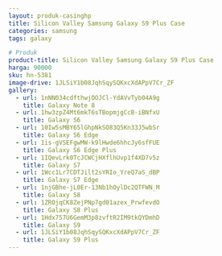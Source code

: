 ```yaml
---
layout: produk-casinghp
title: Silicon Valley Samsung Galaxy S9 Plus Case
categories: samsung
tags: galaxy

# Produk
product-title: Silicon Valley Samsung Galaxy S9 Plus Case
harga: 90000
sku: hn-5381
image-drive: 1JLSiY1b08JqhSqySQKxcXdAPpV7Cr_ZF
gallery:
  - url: 1nNN034cdfthwjOOJCl-YdAVvTyb04A9g
    title: Galaxy Note 8
  - url: 1hw3zpZ4Mt6mkT6sTBopmjgCcB-iBNfxU
    title: Galaxy S6
  - url: 10Iw5sMBY65lGhpNkSO83Q5Kn33J5wbSr
    title: Galaxy S6 Edge
  - url: 1is-gVSEFgwMW-k9lHwde6hhcJy6sfFUE
    title: Galaxy S6 Edge Plus
  - url: 1IQevLrk0TcJCWCjHXflhUvp1f4XD7v5z
    title: Galaxy S7
  - url: 1Wcc1Lr7CDTJilt2sYRIo_YreQ7aS_dBP
    title: Galaxy S7 Edge
  - url: 1njGBhe-jL0Er-13Nb1hOylDc2QTFWN_M
    title: Galaxy S8
  - url: 1ZROjqCK8ZejPNp7gd01azex_PrwfevdO
    title: Galaxy S8 Plus
  - url: 1Hdx757U6GemM3p8zvftR2IM9tkQYDmhD
    title: Galaxy S9
  - url: 1JLSiY1b08JqhSqySQKxcXdAPpV7Cr_ZF
    title: Galaxy S9 Plus
---
```

